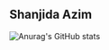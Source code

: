 ## Shanjida Azim 

![Anurag's GitHub stats](https://github-readme-stats.vercel.app/api?username=shanjida101&show_icons=true&theme=radical)

